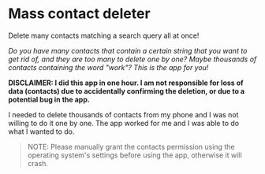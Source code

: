# Mass contact deleter

Delete many contacts matching a search query all at once!

*Do you have many contacts that contain a certain string that you want to get rid of, and they are too many to delete one by one? Maybe thousands of contacts containing the word "work"? This is the app for you!*

**DISCLAIMER: I did this app in one hour. I am not responsible for loss of data (contacts) due to accidentally confirming the deletion, or due to a potential bug in the app.**

I needed to delete thousands of contacts from my phone and I was not willing to do it one by one. The app worked for me and I was able to do what I wanted to do.

> NOTE: Please manually grant the contacts permission using the operating system's settings before using the app, otherwise it will crash.